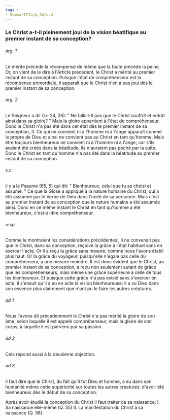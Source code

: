 ```yaml
---
tags : 
- Summa/IIIa/q.34/a.4
---
```


### Le Christ a-t-il pleinement joui de la vision béatifique au premier instant de sa conception?

###### arg. 1
Le mérite précède la récompense de même que la faute précède la peine. Or, on vient de le dire à l'Article précédent, le Christ a mérité au premier instant de sa conception. Puisque l'état de compréhenseur est la récompense primordiale, il apparaît que le Christ n'en a pas joui dès le premier instant de sa conception. 

###### arg. 2
Le Seigneur a dit (Lc 24, 26): " Ne fallait-il pas que le Christ souffrît et entrât ainsi dans sa gloire? " Mais la gloire appartient à l'état de compréhenseur. Donc le Christ n'a pas été dans cet état dès le premier instant de sa conception, 3. Ce qui ne convient ni à l'homme ni à l'ange apparaît comme le propre de Dieu et ainsi ne convient pas au Christ en tant qu'homme. Mais être toujours bienheureux ne convient ni à l'homme ni à l'ange; car s'ils avaient été créés dans la béatitude, ils n'auraient pas péché par la suite. Donc le Christ en tant qu'homme n'a pas été dans la béatitude au premier instant de sa conception. 

###### s.c.
il y a le Psaume (65, 5) qui dit: " Bienheureux, celui que tu as choisi et assumé. " Ce que la Glose a appliqué à la nature humaine du Christ, qui a été assumée par le Verbe de Dieu dans l'unité de sa personne. Mais c'est au premier instant de sa conception que la nature humaine a été assumée ainsi. Donc en ce même instant le Christ en tant qu'homme a été bienheureux, c'est-à-dire compréhenseur. 

###### resp.
Comme le montraient les considérations précédentes', il ne convenait pas que le Christ, dans sa conception, reçoive la grâce à l'état habituel sans en exercer l'acte. Or il a reçu la grâce sans mesure, comme nous l'avons établi plus haut. Or la grâce du voyageur, puisqu'elle n'égale pas celle du compréhenseur, a une mesure moindre. Il est donc évident que le Christ, au premier instant de sa conception, a reçu non seulement autant de grâce que les compréhenseurs, mais même une grâce supérieure à celle de tous les bienheureux. Et puisque cette grâce n'a pas existé sans s'exercer en acte, il s'ensuit qu'il a eu en acte la vision bienheureuse: il a vu Dieu dans son essence plus clairement que n'ont pu le faire les autres créatures. 

###### ad 1
Nous l'avons dit précédemment le Christ n'a pas mérité la gloire de son âme, selon laquelle il est appelé compréhenseur, mais la gloire de son corps, à laquelle il est parvenu par sa passion. 

###### ad 2
Cela répond aussi à la deuxième objection. 

###### ad 3
Il faut dire que le Christ, du fait qu'il fut Dieu et homme, a eu dans son humanité même cette supériorité sur toutes les autres créatures: d'avoir été bienheureux dès le début de sa conception. 

Après avoir étudié la conception du Christ il faut traiter de sa naissance: I. Sa naissance elle-même (Q. 35) II. La manifestation du Christ à sa naissance (Q. 36). 

